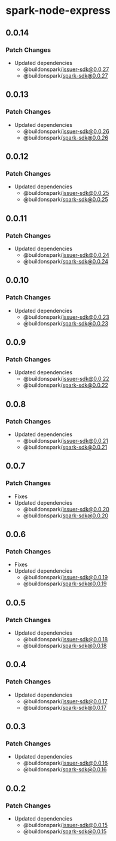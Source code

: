 # spark-node-express

## 0.0.14

### Patch Changes

- Updated dependencies
  - @buildonspark/issuer-sdk@0.0.27
  - @buildonspark/spark-sdk@0.0.27

## 0.0.13

### Patch Changes

- Updated dependencies
  - @buildonspark/issuer-sdk@0.0.26
  - @buildonspark/spark-sdk@0.0.26

## 0.0.12

### Patch Changes

- Updated dependencies
  - @buildonspark/issuer-sdk@0.0.25
  - @buildonspark/spark-sdk@0.0.25

## 0.0.11

### Patch Changes

- Updated dependencies
  - @buildonspark/issuer-sdk@0.0.24
  - @buildonspark/spark-sdk@0.0.24

## 0.0.10

### Patch Changes

- Updated dependencies
  - @buildonspark/issuer-sdk@0.0.23
  - @buildonspark/spark-sdk@0.0.23

## 0.0.9

### Patch Changes

- Updated dependencies
  - @buildonspark/issuer-sdk@0.0.22
  - @buildonspark/spark-sdk@0.0.22

## 0.0.8

### Patch Changes

- Updated dependencies
  - @buildonspark/issuer-sdk@0.0.21
  - @buildonspark/spark-sdk@0.0.21

## 0.0.7

### Patch Changes

- Fixes
- Updated dependencies
  - @buildonspark/issuer-sdk@0.0.20
  - @buildonspark/spark-sdk@0.0.20

## 0.0.6

### Patch Changes

- Fixes
- Updated dependencies
  - @buildonspark/issuer-sdk@0.0.19
  - @buildonspark/spark-sdk@0.0.19

## 0.0.5

### Patch Changes

- Updated dependencies
  - @buildonspark/issuer-sdk@0.0.18
  - @buildonspark/spark-sdk@0.0.18

## 0.0.4

### Patch Changes

- Updated dependencies
  - @buildonspark/issuer-sdk@0.0.17
  - @buildonspark/spark-sdk@0.0.17

## 0.0.3

### Patch Changes

- Updated dependencies
  - @buildonspark/issuer-sdk@0.0.16
  - @buildonspark/spark-sdk@0.0.16

## 0.0.2

### Patch Changes

- Updated dependencies
  - @buildonspark/issuer-sdk@0.0.15
  - @buildonspark/spark-sdk@0.0.15

